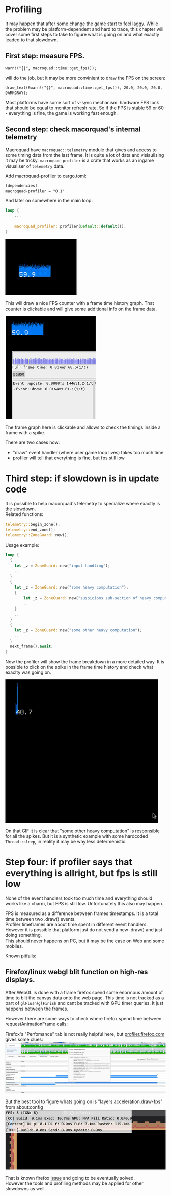 # Profiling

It may happen that after some change the game start to feel laggy. While the problem may be platform-dependent and hard to trace, this chapter will cover some first steps to take to figure what is going on and what exactly leaded to that slowdown.

## First step: measure FPS. 

```
warn!("{}", macroquad::time::get_fps());
```
will do the job, but it may be more convinient to draw the FPS on the screen: 
```
draw_text(&warn!("{}", macroquad::time::get_fps()), 20.0, 20.0, 20.0, DARKGRAY);
```

Most platforms have some sort of v-sync mechanism: hardware FPS lock that should be equal to monitor refresh rate. So if the FPS is stable 59 or 60 - everything is fine, the game is working fast enough. 

## Second step: check macorquad's internal telemetry

Macroquad have `macroquad::telemetry` module that gives and access to some timing data from the last frame. It is quite a lot of data and visiaulising it may be tricky. 
`macroquad-profiler` is a crate that works as an ingame visualiser of `telemetry` data.  

Add macroquad-profiler to cargo.toml:
```
[dependencies]
macroquad-profiler = "0.1"
```

And later on somewhere in the main loop:

```rust
loop {
    ...

    macroquad_profiler::profiler(Default::default());
}
```

![fps](assets/fps.gif)

This will draw a nice FPS counter with a frame time history graph.
That counter is clickable and will give some additional info on the frame data.

![profiler](assets/profiler.png)

The frame graph here is clickable and allows to check the timings inside a frame with a spike.

There are two cases now: 
- "draw" event handler (where user game loop lives) takes too much time
- profiler will tell that everything is fine, but fps still low

# Third step: if slowdown is in update code

It is possible to help macorquad's telemetry to specialize where exactly is the slowdown.  
Related functions:

```rust
telemetry::begin_zone();
telemetry::end_zone();
telemetry::ZoneGuard::new();
```

Usage example: 
```rust
loop {
  {
    let _z = ZoneGuard::new("input handling");    
    ..
  }
  {
    let _z = ZoneGuard::new("some heavy computation");
    {
        let _z = ZoneGuard::new("suspicions sub-section of heavy computation");
        ..
    }
    ..
  }
  {
    let _z = ZoneGuard::new("some other heavy computation"); 
    ..
  }
  next_frame().await;
}
```

Now the profiler will show the frame breakdown in a more detailed way. 
It is possible to click on the spike in the frame time history and check what exaclty was going on.

![profiling](assets/profiling.gif)

On that GIF it is clear that "some other heavy computation" is responsible for all the spikes. But it is a synthetic example with some hardcoded `Thread::sleep`, in reality it may be way less determenistic. 

# Step four: if profiler says that everything is allright, but fps is still low

None of the event handlers took too much time and everything should works like a charm, but FPS is still low. Unfortunately this also may happen.  

FPS is measured as a difference between frames timestamps. It is a total time between two .draw() events.  
Profiler timeframes are about time spent in different event handlers.  
However it is possible that platform just do not send a new .draw() and just doing something.  
This should never happens on PC, but it may be the case on Web and some mobiles.  

Known pitfalls: 

## Firefox/linux webgl blit function on high-res displays.

After WebGL is done with a frame firefox spend some enormous amount of time to blit the canvas data onto the web page. This time is not tracked as a part of `glFlush`/`glFinish` and cant be tracked with GPU timer queries. It just happens between the frames.

However there are some ways to check where firefox spend time between requestAnimationFrame calls: 

Firefox's "Perfomance" tab is not really helpful here, but 
[profiler.firefox.com](https://profiler.firefox.com) gives some clues: 
![profiler-ff](assets/profiler-ff.jpg)

But the best tool to figure whats going on is "layers.acceleration.draw-fps" from about:config
![profiler-ff](assets/raster.png)

That is known firefox [issue](https://bugzilla.mozilla.org/show_bug.cgi?id=1010527#c0) and going to be eventually solved.  
However the tools and profiling methods may be applied for other slowdowns as well.


